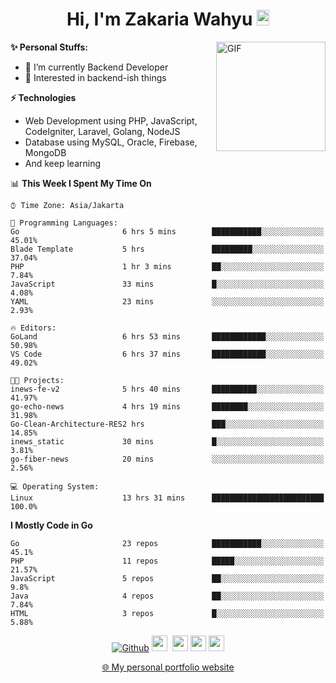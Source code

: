 <h1 align="center">Hi, I'm Zakaria Wahyu <img src="https://github.com/TheDudeThatCode/TheDudeThatCode/blob/master/Assets/Hi.gif" width="20px" height="25px"></h1>

<img align="right" alt="GIF" height="175px" src="https://www.nayakapratama.co.id/wp-content/uploads/2019/07/Website-Maintenance.gif" />

**✨ Personal Stuffs:**
- 🔭 I’m currently Backend Developer
- 🌱 Interested in backend-ish things

**⚡ Technologies**
- Web Development using PHP, JavaScript, CodeIgniter, Laravel, Golang, NodeJS
- Database using MySQL, Oracle, Firebase, MongoDB
- And keep learning

<!--START_SECTION:waka-->
📊 **This Week I Spent My Time On** 

```text
⌚︎ Time Zone: Asia/Jakarta

💬 Programming Languages: 
Go                       6 hrs 5 mins        ███████████░░░░░░░░░░░░░░   45.01% 
Blade Template           5 hrs               █████████░░░░░░░░░░░░░░░░   37.04% 
PHP                      1 hr 3 mins         ██░░░░░░░░░░░░░░░░░░░░░░░   7.84% 
JavaScript               33 mins             █░░░░░░░░░░░░░░░░░░░░░░░░   4.08% 
YAML                     23 mins             ░░░░░░░░░░░░░░░░░░░░░░░░░   2.93%

🔥 Editors: 
GoLand                   6 hrs 53 mins       ████████████░░░░░░░░░░░░░   50.98% 
VS Code                  6 hrs 37 mins       ████████████░░░░░░░░░░░░░   49.02%

🐱‍💻 Projects: 
inews-fe-v2              5 hrs 40 mins       ██████████░░░░░░░░░░░░░░░   41.97% 
go-echo-news             4 hrs 19 mins       ████████░░░░░░░░░░░░░░░░░   31.98% 
Go-Clean-Architecture-RES2 hrs               ███░░░░░░░░░░░░░░░░░░░░░░   14.85% 
inews_static             30 mins             █░░░░░░░░░░░░░░░░░░░░░░░░   3.81% 
go-fiber-news            20 mins             ░░░░░░░░░░░░░░░░░░░░░░░░░   2.56%

💻 Operating System: 
Linux                    13 hrs 31 mins      █████████████████████████   100.0%

```

**I Mostly Code in Go** 

```text
Go                       23 repos            ███████████░░░░░░░░░░░░░░   45.1% 
PHP                      11 repos            █████░░░░░░░░░░░░░░░░░░░░   21.57% 
JavaScript               5 repos             ██░░░░░░░░░░░░░░░░░░░░░░░   9.8% 
Java                     4 repos             ██░░░░░░░░░░░░░░░░░░░░░░░   7.84% 
HTML                     3 repos             █░░░░░░░░░░░░░░░░░░░░░░░░   5.88%

```



<!--END_SECTION:waka-->

<p align="center">
<a href="https://github.com/zakariawahyu" target="_blank"><img alt="Github" src="https://img.shields.io/badge/GitHub-%2312100E.svg?&style=for-the-badge&logo=Github&logoColor=white" /></a>
<a href="https://www.twitter.com/_zakariawahyu"><img src="https://img.shields.io/badge/twitter-%231DA1F2.svg?&style=for-the-badge&logo=twitter&logoColor=white" height=25></a> 
<a href="https://www.linkedin.com/in/zakariawahyu"><img src="https://img.shields.io/badge/linkedin-%230077B5.svg?&style=for-the-badge&logo=linkedin&logoColor=white" height=25></a> 
<a href="https://www.instagram.com/_zakariawahyu"><img src="https://img.shields.io/badge/instagram-%23E4405F.svg?&style=for-the-badge&logo=instagram&logoColor=white" height=25></a>
<a href="https://medium.com/@zakariawahyu"><img src="https://img.shields.io/badge/Medium-12100E?style=for-the-badge&logo=medium&logoColor=white" height=25></a>
</p>
<p align="center"><a href="https://www.zakariawahyu.com" target="_blank">🌐 My personal portfolio website</a></p>
